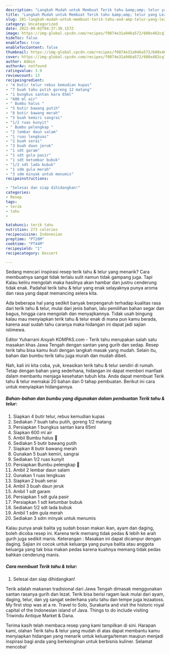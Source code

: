 ```yaml
---
description: "Langkah Mudah untuk Membuat Terik tahu &amp;amp; telur yang Lezat Sekali"
title: "Langkah Mudah untuk Membuat Terik tahu &amp;amp; telur yang Lezat Sekali"
slug: 201-langkah-mudah-untuk-membuat-terik-tahu-and-amp-telur-yang-lezat-sekali
category: Uncategorized
date: 2022-09-02T04:37:30.157Z
image: https://img-global.cpcdn.com/recipes/f0874e31a946a572/680x482cq70/terik-tahu-telur-foto-resep-utama.jpg
hideToc: false
enableToc: true
enableTocContent: false
thumbnail: https://img-global.cpcdn.com/recipes/f0874e31a946a572/680x482cq70/terik-tahu-telur-foto-resep-utama.jpg
cover: https://img-global.cpcdn.com/recipes/f0874e31a946a572/680x482cq70/terik-tahu-telur-foto-resep-utama.jpg
author: Admin
authorAv: notfound
ratingvalue: 3.9
reviewcount: 13
recipeingredient:
- "4 butir telur rebus kemudian kupas"
- "7 buah tahu putih goreng 12 matang"
- "1 bungkus santan kara 65ml"
- "600 ml air"
- " Bumbu halus "
- "5 butir bawang putih"
- "8 butir bawang merah"
- "5 buah kemiri sangrai"
- "1/2 ruas kunyit"
- " Bumbu pelengkap "
- "2 lembar daun salam"
- "1 ruas lengkuas"
- "2 buah serai"
- "3 buah daun jeruk"
- "1 sdt garam"
- "1 sdt gula pasir"
- "1 sdt ketumbar bubuk"
- "1/2 sdt lada bubuk"
- "1 sdm gula merah"
- "3 sdm minyak untuk menumis"
recipeinstructions:

- "Selesai dan siap dihidangkan!"
categories:
- Resep
tags:
- terik
- tahu
- 

katakunci: terik tahu  
nutrition: 273 calories
recipecuisine: Indonesian
preptime: "PT28M"
cooktime: "PT44M"
recipeyield: "1"
recipecategory: Dessert

---
```



Sedang mencari inspirasi resep terik tahu &amp; telur yang menarik? Cara membuatnya sangat tidak terlalu sulit namun tidak gampang juga. Tapi Kalau keliru mengolah maka hasilnya akan hambar dan justru cenderung tidak enak. Padahal terik tahu &amp; telur yang enak selayaknya punya aroma dan rasa yang dapat memancing selera kita.


Ada beberapa hal yang sedikit banyak berpengaruh terhadap kualitas rasa dari terik tahu &amp; telur, mulai dari jenis bahan, lalu pemilihan bahan segar dan bagus, hingga cara mengolah dan menyajikannya. Tidak usah bingung kalau mau menyiapkan terik tahu &amp; telur enak di mana pun kamu berada, karena asal sudah tahu caranya maka hidangan ini dapat jadi sajian istimewa.

Editor Yuharrani Aisyah KOMPAS.com - Terik tahu merupakan salah satu masakan khas Jawa Tengah dengan santan yang gurih dan sedap. Resep terik tahu bisa kamu ikuti dengan langkah masak yang mudah. Selain itu, bahan dan bumbu terik tahu juga murah dan mudah dibeli.


Nah, kali ini kita coba, yuk, kreasikan terik tahu &amp; telur sendiri di rumah. Tetap dengan bahan yang sederhana, hidangan ini dapat memberi manfaat dalam membantu menjaga kesehatan tubuh kita. Anda dapat membuat Terik tahu &amp; telur memakai 20 bahan dan 0 tahap pembuatan. Berikut ini cara untuk menyiapkan hidangannya.

<!--inarticleads1-->

##### Bahan-bahan dan bumbu yang digunakan dalam pembuatan Terik tahu &amp; telur:

1. Siapkan 4 butir telur, rebus kemudian kupas
1. Sediakan 7 buah tahu putih, goreng 1/2 matang
1. Persiapkan 1 bungkus santan kara 65ml
1. Siapkan 600 ml air
1. Ambil  Bumbu halus 🌼
1. Sediakan 5 butir bawang putih
1. Siapkan 8 butir bawang merah
1. Gunakan 5 buah kemiri, sangrai
1. Sediakan 1/2 ruas kunyit
1. Persiapkan  Bumbu pelengkap 🌸
1. Ambil 2 lembar daun salam
1. Gunakan 1 ruas lengkuas
1. Siapkan 2 buah serai
1. Ambil 3 buah daun jeruk
1. Ambil 1 sdt garam
1. Persiapkan 1 sdt gula pasir
1. Persiapkan 1 sdt ketumbar bubuk
1. Sediakan 1/2 sdt lada bubuk
1. Ambil 1 sdm gula merah
1. Sediakan 3 sdm minyak untuk menumis


Kalau punya anak balita yg sudah bosan makan ikan, ayam dan daging, boleh dicoba resep ini. Karena terik memang tidak pedas &amp; lebih ke arah gurih juga sedikit manis. Keterangan : Masakan ini dapat dicampur dengan daging. Sajian ini cocok untuk keluarga yang punya balita atau anggota keluarga yang tak bisa makan pedas karena kuahnya memang tidak pedas bahkan cenderung manis. 

<!--inarticleads2-->

##### Cara membuat Terik tahu &amp; telur:


1. Selesai dan siap dihidangkan!

Terik adalah makanan tradisional dari Jawa Tengah dimasak menggunakan santan rasanya gurih dan lezat. Terik bisa berisi ragam lauk mulai dari ayam, daging, telur, dan yg sangat sederhana yaitu tahu dan tempe juga lezaatoss. My first stop was at a re. Travel to Solo, Surakarta and visit the historic royal capital of the Indonesian island of Java. Things to do include visiting Triwindu Antique Market &amp; Dana. 

Terima kasih telah membaca resep yang kami tampilkan di sini. Harapan kami, olahan Terik tahu &amp; telur yang mudah di atas dapat membantu kamu menyiapkan hidangan yang menarik untuk keluarga/teman maupun menjadi inspirasi bagi anda yang berkeinginan untuk berbisnis kuliner. Selamat mencoba!
